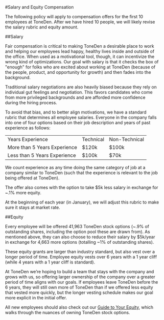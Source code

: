 #Salary and Equity Compensation

The following policy will apply to compensation offers for the first 10 employees at ToneDen. After we have hired 10 people, we will likely revise the salary rubric and equity amount.

##Salary

Fair compensation is critical to making ToneDen a desirable place to work and helping our employees lead happy, healthy lives inside and outside of the office. When used as a motivational tool, though, it can incentivize the wrong kind of optimizations. Our goal with salary is that it checks the box of "enough" for folks who are excited about working at ToneDen (because of the people, product, and opportunity for growth) and then fades into the background.

Traditional salary negotiations are also heavily biased because they rely on individual gut feelings and negotiation. This favors candidates who come from more privileged backgrounds and are afforded more confidence during the hiring process.

To avoid that bias, and to better align motivations, we have a standard rubric that determines all employee salaries. Everyone in the company falls into one of four options based on their job description and years of past experience as follows:

<table>
  <tr>
    <td>Years Experience</td>
    <td>Technical</td>
    <td>Non-Technical</td>
  </tr>
  <tr>
    <td>More than 5 Years Experience</td>
    <td>$120k</td>
    <td>$100k</td>
  </tr>
  <tr>
    <td>Less than 5 Years Experience</td>
    <td>$100k</td>
    <td>$70k</td>
  </tr>
</table>


We count experience as any time doing the same category of job at a company similar to ToneDen (such that the experience is relevant to the job being offered at ToneDen).

The offer also comes with the option to take $5k less salary in exchange for ~.1% more equity.

At the beginning of each year (in January), we will adjust this rubric to make sure it stays at market rate.

##Equity

Every employee will be offered 41,963 ToneDen stock options (~.9% of outstanding shares, including the option pool these are drawn from). As mentioned above, they can also choose to reduce their salary by $5k/year in exchange for 4,663 more options (totalling ~1% of outstanding shares).

These equity grants are larger than industry standard, but also vest over a longer period of time. Employee equity vests over 6 years with a 1 year cliff (while 4 years with a 1 year cliff is standard).

At ToneDen we’re hoping to build a team that stays with the company and grows with us, so offering larger ownership of the company over a greater period of time aligns with our goals. If employees leave ToneDen before the 6 years, they will still own more of ToneDen than if we offered less equity that vested more quickly, but the longer vesting schedule makes our goal more explicit in the initial offer.

All new employees should also check out our [Guide to Your Equity](https://github.com/ToneDen/handbook/blob/master/Hiring%20Documents/Guide%20to%20Your%20Equity.md), which walks through the nuances of owning ToneDen stock options.
